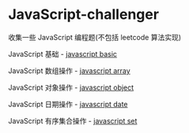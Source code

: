# JavaScript-challenger 

收集一些 JavaScript 编程题(不包括 leetcode 算法实现)

JavaScript 基础 - [javascript basic](./questions/basic/README.md)

JavaScript 数组操作 - [javascript array](./questions/array/README.md)

JavaScript 对象操作 - [javascript object](./questions/object/README.md)

JavaScript 日期操作 - [javascript date](./questions/date/README.md)

JavaScript 有序集合操作 - [javascript set](./questions/set/README.md)

